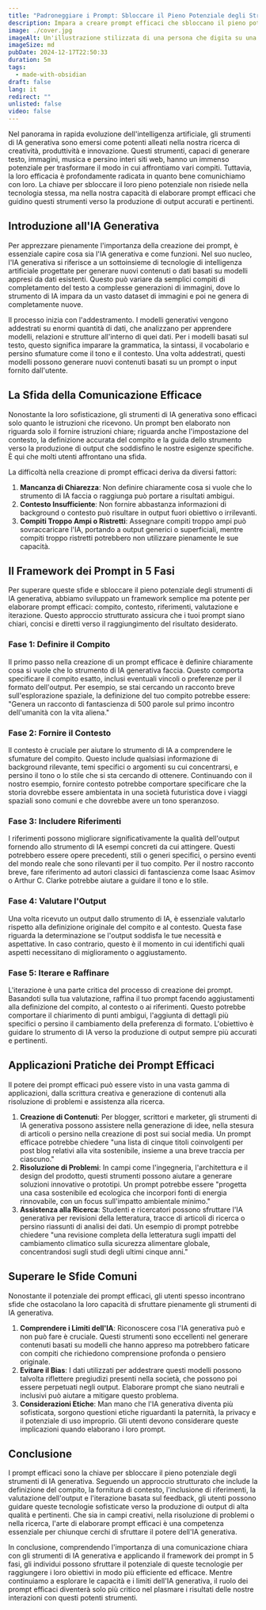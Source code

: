 ```yaml
---
title: "Padroneggiare i Prompt: Sbloccare il Pieno Potenziale degli Strumenti di IA Generativa"
description: Impara a creare prompt efficaci che sbloccano il pieno potenziale degli strumenti di IA generativa, portando a output più accurati e pertinenti.
image: ./cover.jpg
imageAlt: Un'illustrazione stilizzata di una persona che digita su una tastiera con una lampadina che si accende sopra la sua testa, circondata da frammenti di codice ed elementi relativi all'IA
imageSize: md
pubDate: 2024-12-17T22:50:33
duration: 5m
tags:
  - made-with-obsidian
draft: false
lang: it
redirect: ""
unlisted: false
video: false
---
```

Nel panorama in rapida evoluzione dell'intelligenza artificiale, gli strumenti di IA generativa sono emersi come potenti alleati nella nostra ricerca di creatività, produttività e innovazione. Questi strumenti, capaci di generare testo, immagini, musica e persino interi siti web, hanno un immenso potenziale per trasformare il modo in cui affrontiamo vari compiti. Tuttavia, la loro efficacia è profondamente radicata in quanto bene comunichiamo con loro. La chiave per sbloccare il loro pieno potenziale non risiede nella tecnologia stessa, ma nella nostra capacità di elaborare prompt efficaci che guidino questi strumenti verso la produzione di output accurati e pertinenti.

## Introduzione all'IA Generativa

Per apprezzare pienamente l'importanza della creazione dei prompt, è essenziale capire cosa sia l'IA generativa e come funzioni. Nel suo nucleo, l'IA generativa si riferisce a un sottoinsieme di tecnologie di intelligenza artificiale progettate per generare nuovi contenuti o dati basati su modelli appresi da dati esistenti. Questo può variare da semplici compiti di completamento del testo a complesse generazioni di immagini, dove lo strumento di IA impara da un vasto dataset di immagini e poi ne genera di completamente nuove.

Il processo inizia con l'addestramento. I modelli generativi vengono addestrati su enormi quantità di dati, che analizzano per apprendere modelli, relazioni e strutture all'interno di quei dati. Per i modelli basati sul testo, questo significa imparare la grammatica, la sintassi, il vocabolario e persino sfumature come il tono e il contesto. Una volta addestrati, questi modelli possono generare nuovi contenuti basati su un prompt o input fornito dall'utente.

## La Sfida della Comunicazione Efficace

Nonostante la loro sofisticazione, gli strumenti di IA generativa sono efficaci solo quanto le istruzioni che ricevono. Un prompt ben elaborato non riguarda solo il fornire istruzioni chiare; riguarda anche l'impostazione del contesto, la definizione accurata del compito e la guida dello strumento verso la produzione di output che soddisfino le nostre esigenze specifiche. È qui che molti utenti affrontano una sfida.

La difficoltà nella creazione di prompt efficaci deriva da diversi fattori:

1. **Mancanza di Chiarezza**: Non definire chiaramente cosa si vuole che lo strumento di IA faccia o raggiunga può portare a risultati ambigui.
2. **Contesto Insufficiente**: Non fornire abbastanza informazioni di background o contesto può risultare in output fuori obiettivo o irrilevanti.
3. **Compiti Troppo Ampi o Ristretti**: Assegnare compiti troppo ampi può sovraccaricare l'IA, portando a output generici o superficiali, mentre compiti troppo ristretti potrebbero non utilizzare pienamente le sue capacità.

## Il Framework dei Prompt in 5 Fasi

Per superare queste sfide e sbloccare il pieno potenziale degli strumenti di IA generativa, abbiamo sviluppato un framework semplice ma potente per elaborare prompt efficaci: compito, contesto, riferimenti, valutazione e iterazione. Questo approccio strutturato assicura che i tuoi prompt siano chiari, concisi e diretti verso il raggiungimento del risultato desiderato.

### Fase 1: Definire il Compito

Il primo passo nella creazione di un prompt efficace è definire chiaramente cosa si vuole che lo strumento di IA generativa faccia. Questo comporta specificare il compito esatto, inclusi eventuali vincoli o preferenze per il formato dell'output. Per esempio, se stai cercando un racconto breve sull'esplorazione spaziale, la definizione del tuo compito potrebbe essere: "Genera un racconto di fantascienza di 500 parole sul primo incontro dell'umanità con la vita aliena."

### Fase 2: Fornire il Contesto

Il contesto è cruciale per aiutare lo strumento di IA a comprendere le sfumature del compito. Questo include qualsiasi informazione di background rilevante, temi specifici o argomenti su cui concentrarsi, e persino il tono o lo stile che si sta cercando di ottenere. Continuando con il nostro esempio, fornire contesto potrebbe comportare specificare che la storia dovrebbe essere ambientata in una società futuristica dove i viaggi spaziali sono comuni e che dovrebbe avere un tono speranzoso.

### Fase 3: Includere Riferimenti

I riferimenti possono migliorare significativamente la qualità dell'output fornendo allo strumento di IA esempi concreti da cui attingere. Questi potrebbero essere opere precedenti, stili o generi specifici, o persino eventi del mondo reale che sono rilevanti per il tuo compito. Per il nostro racconto breve, fare riferimento ad autori classici di fantascienza come Isaac Asimov o Arthur C. Clarke potrebbe aiutare a guidare il tono e lo stile.

### Fase 4: Valutare l'Output

Una volta ricevuto un output dallo strumento di IA, è essenziale valutarlo rispetto alla definizione originale del compito e al contesto. Questa fase riguarda la determinazione se l'output soddisfa le tue necessità e aspettative. In caso contrario, questo è il momento in cui identifichi quali aspetti necessitano di miglioramento o aggiustamento.

### Fase 5: Iterare e Raffinare

L'iterazione è una parte critica del processo di creazione dei prompt. Basandoti sulla tua valutazione, raffina il tuo prompt facendo aggiustamenti alla definizione del compito, al contesto o ai riferimenti. Questo potrebbe comportare il chiarimento di punti ambigui, l'aggiunta di dettagli più specifici o persino il cambiamento della preferenza di formato. L'obiettivo è guidare lo strumento di IA verso la produzione di output sempre più accurati e pertinenti.

## Applicazioni Pratiche dei Prompt Efficaci

Il potere dei prompt efficaci può essere visto in una vasta gamma di applicazioni, dalla scrittura creativa e generazione di contenuti alla risoluzione di problemi e assistenza alla ricerca.

1. **Creazione di Contenuti**: Per blogger, scrittori e marketer, gli strumenti di IA generativa possono assistere nella generazione di idee, nella stesura di articoli o persino nella creazione di post sui social media. Un prompt efficace potrebbe chiedere "una lista di cinque titoli coinvolgenti per post blog relativi alla vita sostenibile, insieme a una breve traccia per ciascuno."
2. **Risoluzione di Problemi**: In campi come l'ingegneria, l'architettura e il design del prodotto, questi strumenti possono aiutare a generare soluzioni innovative o prototipi. Un prompt potrebbe essere "progetta una casa sostenibile ed ecologica che incorpori fonti di energia rinnovabile, con un focus sull'impatto ambientale minimo."
3. **Assistenza alla Ricerca**: Studenti e ricercatori possono sfruttare l'IA generativa per revisioni della letteratura, tracce di articoli di ricerca o persino riassunti di analisi dei dati. Un esempio di prompt potrebbe chiedere "una revisione completa della letteratura sugli impatti del cambiamento climatico sulla sicurezza alimentare globale, concentrandosi sugli studi degli ultimi cinque anni."

## Superare le Sfide Comuni

Nonostante il potenziale dei prompt efficaci, gli utenti spesso incontrano sfide che ostacolano la loro capacità di sfruttare pienamente gli strumenti di IA generativa.

1. **Comprendere i Limiti dell'IA**: Riconoscere cosa l'IA generativa può e non può fare è cruciale. Questi strumenti sono eccellenti nel generare contenuti basati su modelli che hanno appreso ma potrebbero faticare con compiti che richiedono comprensione profonda o pensiero originale.
2. **Evitare il Bias**: I dati utilizzati per addestrare questi modelli possono talvolta riflettere pregiudizi presenti nella società, che possono poi essere perpetuati negli output. Elaborare prompt che siano neutrali e inclusivi può aiutare a mitigare questo problema.
3. **Considerazioni Etiche**: Man mano che l'IA generativa diventa più sofisticata, sorgono questioni etiche riguardanti la paternità, la privacy e il potenziale di uso improprio. Gli utenti devono considerare queste implicazioni quando elaborano i loro prompt.

## Conclusione

I prompt efficaci sono la chiave per sbloccare il pieno potenziale degli strumenti di IA generativa. Seguendo un approccio strutturato che include la definizione del compito, la fornitura di contesto, l'inclusione di riferimenti, la valutazione dell'output e l'iterazione basata sul feedback, gli utenti possono guidare queste tecnologie sofisticate verso la produzione di output di alta qualità e pertinenti. Che sia in campi creativi, nella risoluzione di problemi o nella ricerca, l'arte di elaborare prompt efficaci è una competenza essenziale per chiunque cerchi di sfruttare il potere dell'IA generativa.

In conclusione, comprendendo l'importanza di una comunicazione chiara con gli strumenti di IA generativa e applicando il framework dei prompt in 5 fasi, gli individui possono sfruttare il potenziale di queste tecnologie per raggiungere i loro obiettivi in modo più efficiente ed efficace. Mentre continuiamo a esplorare le capacità e i limiti dell'IA generativa, il ruolo dei prompt efficaci diventerà solo più critico nel plasmare i risultati delle nostre interazioni con questi potenti strumenti.
